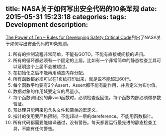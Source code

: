 title: NASA关于如何写出安全代码的10条军规
date: 2015-05-31 15:23:18
categories: 
tags: Development
description:
---
[The Power of Ten – Rules for Developing Safety Critical Code](http://pixelscommander.com/wp-content/uploads/2014/12/P10.pdf)列出了NASA关于如何写出安全代码的10条规则。

1. 所有的控制流程非常简单，不能有GOTO，不能有直接或间接的递归。  
1. 所有的循环都必须有一个固定的上届。比如有一个非常简单的静态检查工具可以证明这个上届不会被超过。  
1. 在初始化之后不能再用动态内存分配。  
1. 所有函数都必须可以在1页纸打印出来，就是说不能超过60行。  
1. 每个函数平均要有2个Assert，Assert都不能有副作用，并且定义为布尔值。  
1. 数据对象的作用域要定义的尽量小。  
1. 每个函数调用别的非void函数时，必须检查返回值。每个函数内部必须做参数验证。  
1. 预处理只能用来包含头文件和简单的宏定义。  
1. 指针的使用要严格限制。不能超过一层的dereference。不能用函数指针。  
1. 所有代码都需要能编译通过，没有警告。每天都要运行最先进的静态检查工具，不能有任何警告。  

